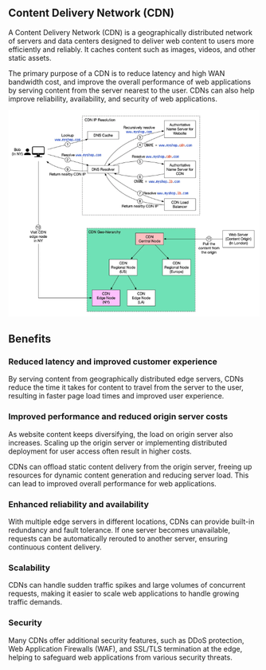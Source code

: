 ## Content Delivery Network (CDN)

A Content Delivery Network (CDN) is a geographically distributed network of servers and data centers designed to deliver web content to users more efficiently and reliably. It caches content such as images, videos, and other static assets.

The primary purpose of a CDN is to reduce latency and high WAN bandwidth cost, and improve the overall performance of web applications by serving content from the server nearest to the user. CDNs can also help improve reliability, availability, and security of web applications.

<img src="../assets/CDN.png">

## Benefits

### Reduced latency and improved customer experience

By serving content from geographically distributed edge servers, CDNs reduce the time it takes for content to travel from the server to the user, resulting in faster page load times and improved user experience.

### Improved performance and reduced origin server costs

As website content keeps diversifying, the load on origin server also increases. Scaling up the origin server or implementing distributed deployment for user access often result in higher costs.

CDNs can offload static content delivery from the origin server, freeing up resources for dynamic content generation and reducing server load. This can lead to improved overall performance for web applications.

### Enhanced reliability and availability

With multiple edge servers in different locations, CDNs can provide built-in redundancy and fault tolerance. If one server becomes unavailable, requests can be automatically rerouted to another server, ensuring continuous content delivery.

### Scalability

CDNs can handle sudden traffic spikes and large volumes of concurrent requests, making it easier to scale web applications to handle growing traffic demands.

### Security

Many CDNs offer additional security features, such as DDoS protection, Web Application Firewalls (WAF), and SSL/TLS termination at the edge, helping to safeguard web applications from various security threats.
